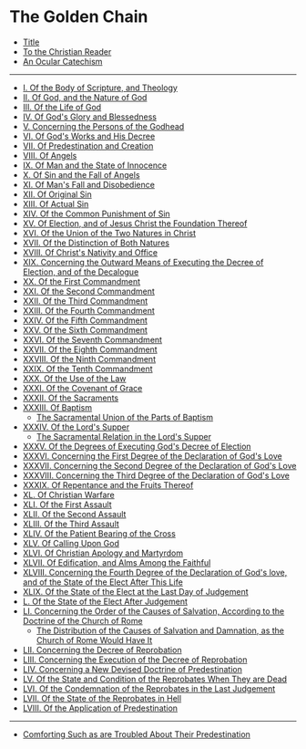 # The Golden Chain

- [Title](1-title.md)
- [To the Christian Reader](2-to-the-christian-reader.md)
- [An Ocular Catechism]()

---

- [I. Of the Body of Scripture, and Theology](4-body-of-scripture-theology.md)
- [II. Of God, and the Nature of God](5-god-nature-of-god.md)
- [III. Of the Life of God](6-life-of-god.md)
- [IV. Of God's Glory and Blessedness](7-gods-glory-blessedness.md) 
- [V. Concerning the Persons of the Godhead](8-concerning-persons-godhead.md)
- [VI. Of God's Works and His Decree](9-gods-works-his-decree.md)
- [VII. Of Predestination and Creation](10-predestination-creation.md)
- [VIII. Of Angels](11-angels.md)
- [IX. Of Man and the State of Innocence](12-man-state-innocence.md)
- [X. Of Sin and the Fall of Angels](13-sin-fall-angels.md)
- [XI. Of Man's Fall and Disobedience](14-mans-fall-disobedience.md)
- [XII. Of Original Sin](15-original-sin.md)
- [XIII. Of Actual Sin](16-actual-sin.md)
- [XIV. Of the Common Punishment of Sin]()
- [XV. Of Election, and of Jesus Christ the Foundation Thereof]()
- [XVI. Of the Union of the Two Natures in Christ]()
- [XVII. Of the Distinction of Both Natures]()
- [XVIII. Of Christ's Nativity and Office]()
- [XIX. Concerning the Outward Means of Executing the Decree of Election, and of the Decalogue]()
- [XX. Of the First Commandment]()
- [XXI. Of the Second Commandment]()
- [XXII. Of the Third Commandment]()
- [XXIII. Of the Fourth Commandment]()
- [XXIV. Of the Fifth Commandment]()
- [XXV. Of the Sixth Commandment]()
- [XXVI. Of the Seventh Commandment]()
- [XXVII. Of the Eighth Commandment]()
- [XXVIII. Of the Ninth Commandment]()
- [XXIX. Of the Tenth Commandment]()
- [XXX. Of the Use of the Law]()
- [XXXI. Of the Covenant of Grace]()
- [XXXII. Of the Sacraments]()
- [XXXIII. Of Baptism]()
  - [The Sacramental Union of the Parts of Baptism]()
- [XXXIV. Of the Lord's Supper]()
  - [The Sacramental Relation in the Lord's Supper]()
- [XXXV. Of the Degrees of Executing God's Decree of Election]()
- [XXXVI. Concerning the First Degree of the Declaration of God's Love]()
- [XXXVII. Concerning the Second Degree of the Declaration of God's Love]()
- [XXXVIII. Concerning the Third Degree of the Declaration of God's Love]()
- [XXXIX. Of Repentance and the Fruits Thereof]()
- [XL. Of Christian Warfare]()
- [XLI. Of the First Assault]()
- [XLII. Of the Second Assault]()
- [XLIII. Of the Third Assault]()
- [XLIV. Of the Patient Bearing of the Cross]()
- [XLV. Of Calling Upon God]()
- [XLVI. Of Christian Apology and Martyrdom]()
- [XLVII. Of Edification, and Alms Among the Faithful]()
- [XLVIII. Concerning the Fourth Degree of the Declaration of God's love, and of the State of the Elect After This Life]()
- [XLIX. Of the State of the Elect at the Last Day of Judgement]()
- [L. Of the State of the Elect After Judgement]()
- [LI. Concerning the Order of the Causes of Salvation, According to the Doctrine of the Church of Rome]()
  - [The Distribution of the Causes of Salvation and Damnation, as the Church of Rome Would Have It]()
- [LII. Concerning the Decree of Reprobation]()
- [LIII. Concerning the Execution of the Decree of Reprobation]()
- [LIV. Concerning a New Devised Doctrine of Predestination]()
- [LV. Of the State and Condition of the Reprobates When They are Dead]()
- [LVI. Of the Condemnation of the Reprobates in the Last Judgement]()
- [LVII. Of the State of the Reprobates in Hell]()
- [LVIII. Of the Application of Predestination]()

---

- [Comforting Such as are Troubled About Their Predestination]()